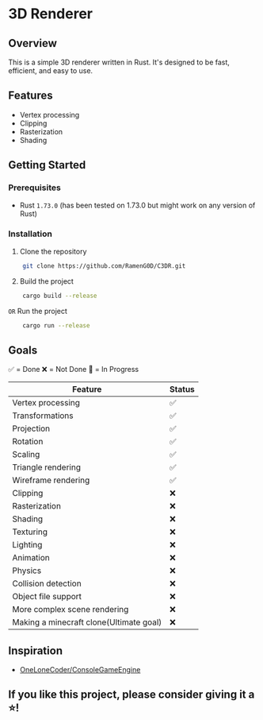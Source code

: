 
# 3D Renderer

## Overview

This is a simple 3D renderer written in Rust. It's designed to be fast, efficient, and easy to use.

## Features

- Vertex processing
- Clipping
- Rasterization
- Shading

## Getting Started

### Prerequisites

- Rust `1.73.0` (has been tested on 1.73.0 but might work on any version of Rust)

### Installation

1. Clone the repository
```sh
    git clone https://github.com/RamenG0D/C3DR.git
```

2. Build the project
```sh
    cargo build --release
```
`OR` Run the project
```sh
    cargo run --release
```

## Goals

✅ = Done
❌ = Not Done
🚧 = In Progress

| Feature                                 | Status |
|-----------------------------------------|--------|
| Vertex processing                       |✅|
| Transformations                         |✅|
| Projection                              |✅|
| Rotation                                |✅|
| Scaling                                 |✅|
| Triangle rendering                      |✅|
| Wireframe rendering                     |✅|
| Clipping                                |❌|
| Rasterization                           |❌|
| Shading                                 |❌|
| Texturing                               |❌|
| Lighting                                |❌|
| Animation                               |❌|
| Physics                                 |❌|
| Collision detection                     |❌|
| Object file support                     |❌|
| More complex scene rendering            |❌|
| Making a minecraft clone(Ultimate goal) |❌|

## Inspiration

- [OneLoneCoder/ConsoleGameEngine](https://github.com/OneLoneCoder/Javidx9/tree/master/ConsoleGameEngine/BiggerProjects/Engine3D)

## If you like this project, please consider giving it a ⭐!
